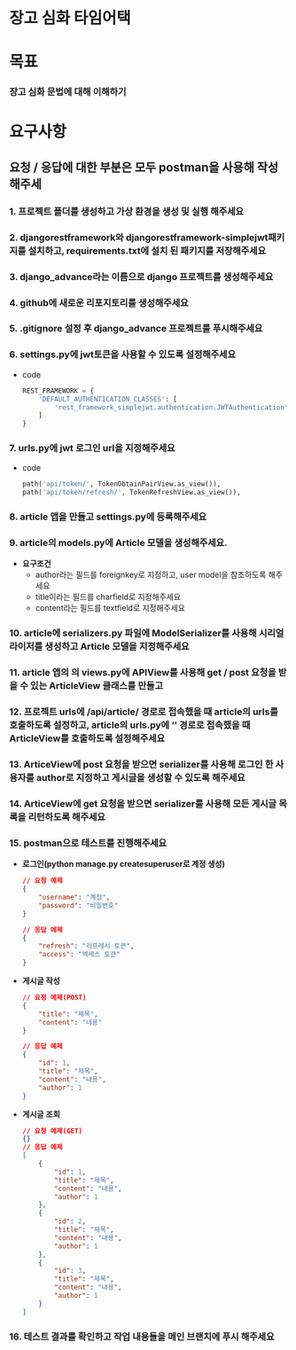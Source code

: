 # 장고 심화 타임어택

# 목표

### 장고 심화 문법에 대해 이해하기

# 요구사항

## 요청 / 응답에 대한 부분은 모두 postman을 사용해 작성해주세

### 1. 프로젝트 폴더를 생성하고 가상 환경을 생성 및 실행 해주세요

### 2. djangorestframework와 djangorestframework-simplejwt패키지를 설치하고, requirements.txt에 설치 된 패키지를 저장해주세요

### 3. django_**advance**라는 이름으로 django 프로젝트를 생성해주세요

### 4. github에  새로운 리포지토리를 생성해주세요

### 5.  .gitignore 설정 후 django_**advance** 프로젝트를 푸시해주세요

### 6. settings.py에 jwt토큰을 사용할 수 있도록 설정해주세요

- code
    
    ```python
    REST_FRAMEWORK = {
        'DEFAULT_AUTHENTICATION_CLASSES': [
            'rest_framework_simplejwt.authentication.JWTAuthentication'
        ]
    }
    ```
    

### 7. urls.py에 jwt 로그인 url을 지정해주세요

- code
    
    ```python
    path('api/token/', TokenObtainPairView.as_view()),
    path('api/token/refresh/', TokenRefreshView.as_view()),
    ```
    

### 8. article 앱을 만들고 settings.py에 등록해주세요

### 9. article의 models.py에  Article 모델을 생성해주세요.

- **요구조건**
    - author라는 필드를 foreignkey로 지정하고, user model을 참조하도록 해주세요
    - title이라는 필드를 charfield로 지정해주세요
    - content라는 필드를 textfield로 지정해주세요

### 10. article에 serializers.py 파일에 ModelSerializer를 사용해 시리얼라이저를 생성하고 Article 모델을 지정해주세요

### 11. article 앱의 의 views.py에 APIView를 사용해 get / post 요청을 받을 수 있는 ArticleView 클래스를 만들고

### 12. 프로젝트 urls에 /api/article/ 경로로 접속했을 때 article의 urls를 호출하도록 설정하고, article의 urls.py에 ‘’ 경로로 접속했을 때 ArticleView를 호출하도록 설정해주세요

### 13. ArticeView에 post 요청을 받으면 serializer를 사용해 로그인 한 사용자를 author로 지정하고 게시글을 생성할 수 있도록 해주세요

### 14. ArticeView에 get 요청을 받으면 serializer를 사용해 모든 게시글 목록을 리턴하도록 해주세요

### 15. postman으로 테스트를 진행해주세요

- **로그인(python manage.py createsuperuser로 계정 생성)**
    
    ```json
    // 요청 예제
    {
        "username": "계정",
        "password": "비밀번호"
    }
    
    // 응답 예제
    {
        "refresh": "리프레시 토큰",
        "access": "엑세스 토큰"
    }
    ```
    
- **게시글 작성**
    
    ```json
    // 요청 예제(POST)
    {
        "title": "제목",
        "content": "내용"
    }
    
    // 응답 예제
    {
        "id": 1,
        "title": "제목",
        "content": "내용",
        "author": 1
    }
    ```
    
- **게시글 조회**
    
    ```json
    // 요청 예제(GET)
    {}
    // 응답 예제
    [
        {
            "id": 1,
            "title": "제목",
            "content": "내용",
            "author": 1
        },
        {
            "id": 2,
            "title": "제목",
            "content": "내용",
            "author": 1
        },
        {
            "id": 3,
            "title": "제목",
            "content": "내용",
            "author": 1
        }
    ]
    ```
    

### 16. 테스트 결과를 확인하고 작업 내용들을 메인 브랜치에 푸시 해주세요
